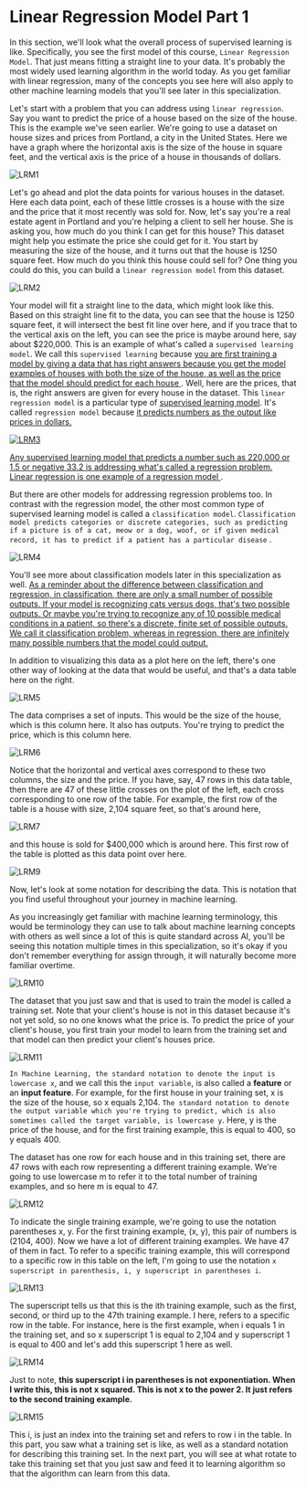 # Linear Regression Model Part 1
In this section, we'll look what the overall process of supervised learning is like. Specifically, you see the first model of this course, `Linear Regression Model`. That just means fitting a straight line to your data. It's probably the most widely used learning algorithm in the world today. As you get familiar with linear regression, many of the concepts you see here will also apply to other machine learning models that you'll see later in this specialization. 

Let's start with a problem that you can address using `linear regression`. Say you want to predict the price of a house based on the size of the house. This is the example we've seen earlier. We're going to use a dataset on house sizes and prices from Portland, a city in the United States. Here we have a graph where the horizontal axis is the size of the house in square feet, and the vertical axis is the price of a house in thousands of dollars. 

![LRM1](./../../Assets/Supervised/LRM1.1.png)

Let's go ahead and plot the data points for various houses in the dataset. Here each data point, each of these little crosses is a house with the size and the price that it most recently was sold for. Now, let's say you're a real estate agent in Portland and you're helping a client to sell her house. She is asking you, how much do you think I can get for this house? This dataset might help you estimate the price she could get for it. You start by measuring the size of the house, and it turns out that the house is 1250 square feet. How much do you think this house could sell for? One thing you could do this, you can build a `linear regression model` from this dataset. 

![LRM2](./../../Assets/Supervised/LRM1.2.png)

Your model will fit a straight line to the data, which might look like this. Based on this straight line fit to the data, you can see that the house is 1250 square feet, it will intersect the best fit line over here, and if you trace that to the vertical axis on the left, you can see the price is maybe around here, say about $220,000. This is an example of what's called a `supervised learning model`. We call this `supervised learning` because <u> you are first training a model by giving a data that has right answers because you get the model examples of houses with both the size of the house, as well as the price that the model should predict for each house </u>. Well, here are the prices, that is, the right answers are given for every house in the dataset. This `linear regression model` is a particular type of <u> supervised learning model</u>. It's called `regression model` because <u> it predicts numbers as the output like prices in dollars. 


![LRM3](./../../Assets/Supervised/LRM1.3.png)

Any supervised learning model that predicts a number such as 220,000 or 1.5 or negative 33.2 is addressing what's called a regression problem. Linear regression is one example of a regression model </u>.

But there are other models for addressing regression problems too. In contrast with the regression model, the other most common type of supervised learning model is called a `classification model`. `Classification model predicts categories or discrete categories, such as predicting if a picture is of a cat, meow or a dog, woof, or if given medical record, it has to predict if a patient has a particular disease` .


![LRM4](./../../Assets/Supervised/LRM1.4.png)

You'll see more about classification models later in this specialization as well. <u> As a reminder about the difference between classification and regression, in classification, there are only a small number of possible outputs. If your model is recognizing cats versus dogs, that's two possible outputs. Or maybe you're trying to recognize any of 10 possible medical conditions in a patient, so there's a discrete, finite set of possible outputs. We call it classification problem, whereas in regression, there are infinitely many possible numbers that the model could output. </u> 


In addition to visualizing this data as a plot here on the left, there's one other way of looking at the data that would be useful, and that's a data table here on the right. 

![LRM5](./../../Assets/Supervised/LRM1.5.png)

The data comprises a set of inputs. This would be the size of the house, which is this column here. It also has outputs. You're trying to predict the price, which is this column here. 

![LRM6](./../../Assets/Supervised/LRM1.6.png)

Notice that the horizontal and vertical axes correspond to these two columns, the size and the price. If you have, say, 47 rows in this data table, then there are 47 of these little crosses on the plot of the left, each cross corresponding to one row of the table. For example, the first row of the table is a house with size, 2,104 square feet, so that's around here,

![LRM7](./../../Assets/Supervised/LRM1.7.png)

and this house is sold for $400,000 which is around here. This first row of the table is plotted as this data point over here. 

![LRM9](./../../Assets/Supervised/LRM1.9.png)

Now, let's look at some notation for describing the data. This is notation that you find useful throughout your journey in machine learning. 


As you increasingly get familiar with machine learning terminology, this would be terminology they can use to talk about machine learning concepts with others as well since a lot of this is quite standard across AI, you'll be seeing this notation multiple times in this specialization, so it's okay if you don't remember everything for assign through, it will naturally become more familiar overtime. 

![LRM10](./../../Assets/Supervised/LRM1.10.png)


The dataset that you just saw and that is used to train the model is called a training set. Note that your client's house is not in this dataset because it's not yet sold, so no one knows what the price is. To predict the price of your client's house, you first train your model to learn from the training set and that model can then predict your client's houses price. 

![LRM11](./../../Assets/Supervised/LRM1.11.png)

`In Machine Learning, the standard notation to denote the input is lowercase x`, and we call this the `input variable`, is also called a **feature** or an **input feature**. For example, for the first house in your training set, x is the size of the house, so x equals 2,104. `The standard notation to denote the output variable which you're trying to predict, which is also sometimes called the target variable, is lowercase y`. Here, y is the price of the house, and for the first training example, this is equal to 400, so y equals 400. 


The dataset has one row for each house and in this training set, there are 47 rows with each row representing a different training example. We're going to use lowercase m to refer it to the total number of training examples, and so here m is equal to 47. 

![LRM12](./../../Assets/Supervised/LRM1.12.png)

To indicate the single training example, we're going to use the notation parentheses x, y. For the first training example, (x, y), this pair of numbers is (2104, 400). Now we have a lot of different training examples. We have 47 of them in fact. To refer to a specific training example, this will correspond to a specific row in this table on the left, I'm going to use the notation `x superscript in parenthesis, i, y superscript in parentheses i`.

![LRM13](./../../Assets/Supervised/LRM1.13.png)

 The superscript tells us that this is the ith training example, such as the first, second, or third up to the 47th training example. I here, refers to a specific row in the table. For instance, here is the first example, when i equals 1 in the training set, and so x superscript 1 is equal to 2,104 and y superscript 1 is equal to 400 and let's add this superscript 1 here as well. 
 
![LRM14](./../../Assets/Supervised/LRM1.14.png)

Just to note, **this superscript i in parentheses is not exponentiation. When I write this, this is not x squared. This is not x to the power 2. It just refers to the second training example.** 

![LRM15](./../../Assets/Supervised/LRM1.15.png)

 This i, is just an index into the training set and refers to row i in the table. In this part, you saw what a training set is like, as well as a standard notation for describing this training set. In the next part, you will see at what rotate to take this training set that you just saw and feed it to learning algorithm so that the algorithm can learn from this data.

